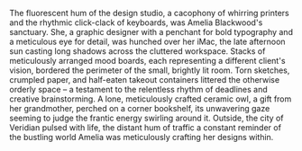 The fluorescent hum of the design studio, a cacophony of whirring printers and the rhythmic click-clack of keyboards, was Amelia Blackwood's sanctuary.  She, a graphic designer with a penchant for bold typography and a meticulous eye for detail,  was hunched over her iMac, the late afternoon sun casting long shadows across the cluttered workspace.  Stacks of meticulously arranged mood boards, each representing a different client's vision, bordered the perimeter of the small, brightly lit room.  Torn sketches, crumpled paper, and half-eaten takeout containers littered the otherwise orderly space – a testament to the relentless rhythm of deadlines and creative brainstorming.  A lone, meticulously crafted ceramic owl, a gift from her grandmother, perched on a corner bookshelf, its unwavering gaze seeming to judge the frantic energy swirling around it.  Outside, the city of Veridian pulsed with life, the distant hum of traffic a constant reminder of the bustling world Amelia was meticulously crafting her designs within.
